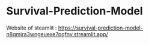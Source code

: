 # Survival-Prediction-Model
Website of steamlit : https://survival-prediction-model-n8qmjra3wngeuexe7pqfnv.streamlit.app/
